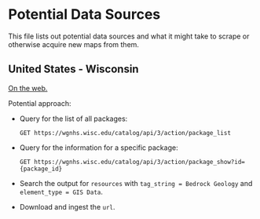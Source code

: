 Potential Data Sources
======================

This file lists out potential data sources and what it might take to scrape
or otherwise acquire new maps from them.


United States - Wisconsin
-------------------------

[On the web.](https://wgnhs.wisc.edu/catalog/publication?res_extras_element_type=Map&tags=Bedrock+Geology)

Potential approach:

- Query for the list of all packages:

      GET https://wgnhs.wisc.edu/catalog/api/3/action/package_list

- Query for the information for a specific package:

      GET https://wgnhs.wisc.edu/catalog/api/3/action/package_show?id={package_id}

- Search the output for `resources` with `tag_string = Bedrock Geology` and
  `element_type = GIS Data`.

- Download and ingest the `url`.

